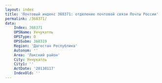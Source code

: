 ```yaml
---
layout: index
title: 'Почтовый индекс 368371: отделение почтовой связи Почты России'
permalink: /368371/
data:
    Index: 368371
    OPSName: Унчукатль
    OPSType: О
    OPSSubm: 368319
    Region: 'Дагестан Республика'
    Autonom: ''
    Area: 'Лакский район'
    City: Унчукатль
    City1: ''
    ActDate: '20130117'
    IndexOld: ''
---
```

